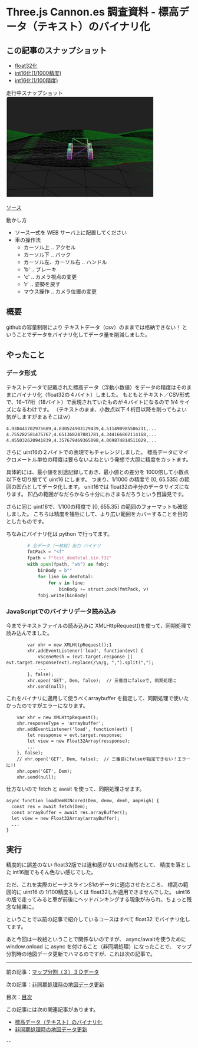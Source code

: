 # Three.js Cannon.es 調査資料 - 標高データ（テキスト）のバイナリ化

## この記事のスナップショット

- [float32化](029/029_1.html)
- [int16化(1/1000精度)](029/029_2.html)
- [int16化(1/100精度)](029/029_3.html)

走行中スナップショット
![](029/pic/029_ss1.jpg)

[ソース](029/)

動かし方

- ソース一式を WEB サーバ上に配置してください
- 車の操作法
  - カーソル上 .. アクセル
  - カーソル下 .. バック
  - カーソル左、カーソル右 .. ハンドル
  - 'b' .. ブレーキ
  - 'c' .. カメラ視点の変更
  - 'r' .. 姿勢を戻す
  - マウス操作 .. カメラ位置の変更

## 概要

githubの容量制限により テキストデータ（csv）のままでは格納できない！
ということでデータをバイナリ化してデータ量を削減しました。

## やったこと

### データ形式

テキストデータで記載された標高データ（浮動小数値）をデータの精度はそのままにバイナリ化（float32の４バイト）しました。
もともとテキスト／CSV形式で、16~17桁（18バイト）で表現されていたものが４バイトになるので 1/4 サイズになるわけです。
（テキストのまま、小数点以下４桁目以降を削ってもよい気がしますがまぁそこはｗ）

```csv
4.938441702975689,4.830524903129439,4.511490985586231,...
4.755282581475767,4.651368247881781,4.344166802114168,...
4.455032620941839,4.357679469365098,4.069874814511029,...
```

さらに uint16の２バイトでの表現でもチャレンジしました。
標高データにマイクロメートル単位の精度は要らないよねという発想で大胆に精度をカットます。

具体的には、最小値を別途記録しておき、最小値との差分を 1000倍して小数点以下を切り捨てて uint16 にします。
つまり、1/1000 の精度で [0, 65.535] の範囲の凹凸としてデータ化します。
unit16では float32の半分のデータサイズになります。
凹凸の範囲がなだらかなら十分におさまるだろうという目論見です。

さらに同じ uint16で、1/100の精度で [0, 655.35] の範囲のフォーマットも確認しました。
こちらは精度を犠牲にして、より広い範囲をカバーすることを目的としたものです。

ちなみにバイナリ化は python で行ってます。

```py:test_create_dem.py
        # 全データ（一枚絵）出力 バイナリ
        fmtPack = "<f"
        fpath = f"test_demTotal.bin.f32"
        with open(fpath, "wb") as fobj:
            binBody = b""
            for line in demTotal:
                for v in line:
                    binBody += struct.pack(fmtPack, v)
            fobj.write(binBody)
```

### JavaScriptでのバイナリデータ読み込み

今までテキストファイルの読み込みに XMLHttpRequest()を使って、同期処理で読み込んでました。

```js:旧来のテキストを読み込むコード
        var xhr = new XMLHttpRequest();1
        xhr.addEventListener('load', function(evt) {
            vSceneMesh = (evt.target.response || evt.target.responseText).replace(/\n/g, ",").split(",");
            ...
        }, false);
        xhr.open('GET', Dem, false);  // 三番目にfalseで, 同期処理に
        xhr.send(null);
```

これをバイナリに適用して使うべくarraybuffer を指定して、同期処理で使いたかったのですがエラーになります。

```js:失敗
    var xhr = new XMLHttpRequest();
    xhr.responseType = 'arraybuffer';
    xhr.addEventListener('load', function(evt) {
        let ressponse = evt.target.response;
        let view = new Float32Array(ressponse);
        ...
    }, false);
    // xhr.open('GET', Dem, false);  // 三番目にfalseが指定できない！エラーに!!
    xhr.open('GET', Dem);
    xhr.send(null);
```

仕方ないので fetch と await を使って、同期処理させます。

```js:バイナリを読み込む版
async function loadDemBINcore3(Dem, demw, demh, ampHigh) {
  const res = await fetch(Dem);
  const arrayBuffer = await res.arrayBuffer();
  let view = new Float32Array(arrayBuffer);
  ...
}
```

## 実行

精度的に誤差のない float32版では違和感がないのは当然として、
精度を落とした int16版でもそん色ない感じでした。

ただ、これを実際のビーナスラインS1のデータに適応させたところ、
標高の範囲的に uint16 の 1/100精度もしくは float32しか適用できませんでした。
uint16の版で走ってみると車が前後にヘッドバンキングする現象がみられ、ちょっと残念な結果に。

ということで以前の記事で紹介しているコースはすべて float32 でバイナリ化してます。


あと今回は一枚絵ということで関係ないのですが、
async/awaitを使うために window.onload に async を付けること（非同期処理）になったことで、
マップ分割時の地図データ更新でハマるのですが、これは次の記事で。

------------------------------------------------------------

前の記事：[マップ分割（３）３Ｄデータ](028.md)

次の記事：[非同期処理時の地図データ更新](030.md)


目次：[目次](000.md)

この記事には次の関連記事があります。

- [標高データ（テキスト）のバイナリ化](029.md)
- [非同期処理時の地図データ更新](030.md)

--